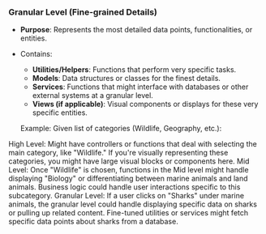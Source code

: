 ### Granular Level (Fine-grained Details)

- **Purpose**: Represents the most detailed data points, functionalities, or entities.
- Contains:
  - **Utilities/Helpers**: Functions that perform very specific tasks.
  - **Models**: Data structures or classes for the finest details.
  - **Services**: Functions that might interface with databases or other external systems at a granular level.
  - **Views (if applicable)**: Visual components or displays for these very specific entities.

  Example:
Given list of categories (Wildlife, Geography, etc.):

High Level:
Might have controllers or functions that deal with selecting the main category, like "Wildlife."
If you're visually representing these categories, you might have large visual blocks or components here.
Mid Level:
Once "Wildlife" is chosen, functions in the Mid level might handle displaying "Biology" or differentiating between marine animals and land animals.
Business logic could handle user interactions specific to this subcategory.
Granular Level:
If a user clicks on "Sharks" under marine animals, the granular level could handle displaying specific data on sharks or pulling up related content.
Fine-tuned utilities or services might fetch specific data points about sharks from a database.